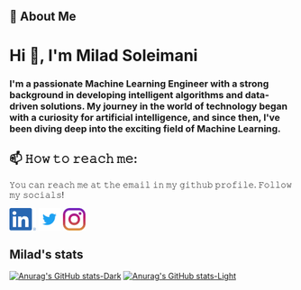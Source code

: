 ## 🚀 About Me
<h1 align="left">Hi 👋, I'm Milad Soleimani</h1>
<h3 align="left">I'm a passionate Machine Learning Engineer with a strong background in developing intelligent algorithms and data-driven solutions. My journey in the world of technology began with a curiosity for artificial intelligence, and since then, I've been diving deep into the exciting field of Machine Learning.</h3>

## 📫 𝙷𝚘𝚠 𝚝𝚘 𝚛𝚎𝚊𝚌𝚑 𝚖𝚎:
𝚈𝚘𝚞 𝚌𝚊𝚗 𝚛𝚎𝚊𝚌𝚑 𝚖𝚎 𝚊𝚝 𝚝𝚑𝚎 𝚎𝚖𝚊𝚒𝚕 𝚒𝚗 𝚖𝚢 𝚐𝚒𝚝𝚑𝚞𝚋 𝚙𝚛𝚘𝚏𝚒𝚕𝚎. 𝙵𝚘𝚕𝚕𝚘𝚠 𝚖𝚢 𝚜𝚘𝚌𝚒𝚊𝚕𝚜!

[<img src="https://raw.githubusercontent.com/Miladcs/Miladcs/master/stuff/linkedin.png" height="40em" align="center" alt="Follow Milad on LinkedIn" title="Follow Milad on LinkedIn"/>](https://linkedin.com/in/milad-soleimani95)
[<img src="https://raw.githubusercontent.com/Miladcs/Miladcs/master/stuff/twitter.svg" height="40em" align="center" alt="Follow Milad on Twitter" title="Follow Milad on Twitter"/>](https://twitter.com/mil_soul)
[<img src="https://raw.githubusercontent.com/Miladcs/Miladcs/master/stuff/instagram.svg" height="40em" align="center" alt="Follow Milad on Instagram" title="Follow Milad on Instagram"/>](https://instagram.com/milads0l)


## Milad's stats
[![Anurag's GitHub stats-Dark](https://github-readme-stats.vercel.app/api?username=Miladcs&show_icons=true&theme=dark#gh-dark-mode-only)](https://github.com/Miladcs/github-readme-stats#gh-dark-mode-only)
[![Anurag's GitHub stats-Light](https://github-readme-stats.vercel.app/api?username=Miladcs&show_icons=true&theme=default#gh-light-mode-only)](https://github.com/Miladcs/github-readme-stats#gh-light-mode-only)